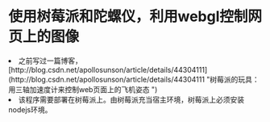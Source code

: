 # 使用树莓派和陀螺仪，利用webgl控制网页上的图像
<li>之前写过一篇博客，[http://blog.csdn.net/apollosunson/article/details/44304111](http://blog.csdn.net/apollosunson/article/details/44304111 "树莓派的玩具：用三轴加速度计来控制web页面上的飞机姿态 ")</li>
<li>该程序需要部署在树莓派上。由树莓派充当宿主环境，树莓派上必须安装nodejs环境。</li>
